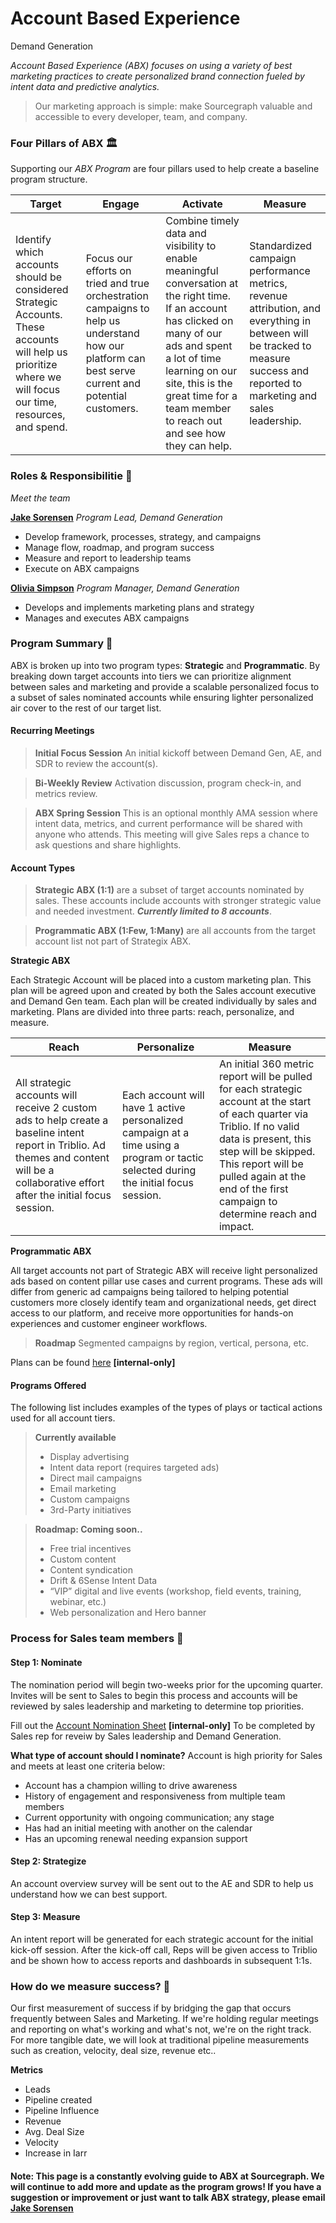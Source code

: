 # Account Based Experience

Demand Generation

_Account Based Experience (ABX) focuses on using a variety of best marketing practices to create personalized brand connection fueled by intent data and predictive analytics._

> Our marketing approach is simple: make Sourcegraph valuable and accessible to every developer, team, and company.

### Four Pillars of ABX 🏛

Supporting our _ABX Program_ are four pillars used to help create a baseline program structure.

| Target                                                                                                                                                      | Engage                                                                                                                                             | Activate                                                                                                                                                                                                                                                            | Measure                                                                                                                                                                      |
| ----------------------------------------------------------------------------------------------------------------------------------------------------------- | -------------------------------------------------------------------------------------------------------------------------------------------------- | ------------------------------------------------------------------------------------------------------------------------------------------------------------------------------------------------------------------------------------------------------------------- | ---------------------------------------------------------------------------------------------------------------------------------------------------------------------------- |
| Identify which accounts should be considered Strategic Accounts. These accounts will help us prioritize where we will focus our time, resources, and spend. | Focus our efforts on tried and true orchestration campaigns to help us understand how our platform can best serve current and potential customers. | Combine timely data and visibility to enable meaningful conversation at the right time. If an account has clicked on many of our ads and spent a lot of time learning on our site, this is the great time for a team member to reach out and see how they can help. | Standardized campaign performance metrics, revenue attribution, and everything in between will be tracked to measure success and reported to marketing and sales leadership. |

### Roles & Responsibilitie 👥

_Meet the team_

[**Jake Sorensen**](../../../team/index.md#jake-sorensen) _Program Lead, Demand Generation_

- Develop framework, processes, strategy, and campaigns
- Manage flow, roadmap, and program success
- Measure and report to leadership teams
- Execute on ABX campaigns

[**Olivia Simpson**](../../../team/index.md#olivia-simpson) _Program Manager, Demand Generation_

- Develops and implements marketing plans and strategy
- Manages and executes ABX campaigns

### Program Summary 📢

ABX is broken up into two program types: **Strategic** and **Programmatic**. By breaking down target accounts into tiers we can prioritize alignment between sales and marketing and provide a scalable personalized focus to a subset of sales nominated accounts while ensuring lighter personalized air cover to the rest of our target list.

#### Recurring Meetings

> **Initial Focus Session** An initial kickoff between Demand Gen, AE, and SDR to review the account(s).

> **Bi-Weekly Review** Activation discussion, program check-in, and metrics review.

> **ABX Spring Session** This is an optional monthly AMA session where intent data, metrics, and current performance will be shared with anyone who attends. This meeting will give Sales reps a chance to ask questions and share highlights.

#### Account Types

> **Strategic ABX (1:1)** are a subset of target accounts nominated by sales. These accounts include accounts with stronger strategic value and needed investment. _**Currently limited to 8 accounts**_.

> **Programmatic ABX (1:Few, 1:Many)** are all accounts from the target account list not part of Strategix ABX.

**Strategic ABX**

Each Strategic Account will be placed into a custom marketing plan. This plan will be agreed upon and created by both the Sales account executive and Demand Gen team. Each plan will be created individually by sales and marketing. Plans are divided into three parts: reach, personalize, and measure.

| Reach                                                                                                                                                                                      | Personalize                                                                                                                          | Measure                                                                                                                                                                                                                                                                   |
| ------------------------------------------------------------------------------------------------------------------------------------------------------------------------------------------ | ------------------------------------------------------------------------------------------------------------------------------------ | ------------------------------------------------------------------------------------------------------------------------------------------------------------------------------------------------------------------------------------------------------------------------- |
| All strategic accounts will receive 2 custom ads to help create a baseline intent report in Triblio. Ad themes and content will be a collaborative effort after the initial focus session. | Each account will have 1 active personalized campaign at a time using a program or tactic selected during the initial focus session. | An initial 360 metric report will be pulled for each strategic account at the start of each quarter via Triblio. If no valid data is present, this step will be skipped. This report will be pulled again at the end of the first campaign to determine reach and impact. |

**Programmatic ABX**

All target accounts not part of Strategic ABX will receive light personalized ads based on content pillar use cases and current programs. These ads will differ from generic ad campaigns being tailored to helping potential customers more closely identify team and organizational needs, get direct access to our platform, and receive more opportunities for hands-on experiences and customer engineer workflows.

> **Roadmap**
> Segmented campaigns by region, vertical, persona, etc.

Plans can be found [here](https://docs.google.com/spreadsheets/d/1WCU_XXs0M4z9EZ4j4tcPmwYesAVqH8ooLWRG5j96KOY/edit?usp=sharing) **[internal-only]**

#### Programs Offered

The following list includes examples of the types of plays or tactical actions used for all account tiers.

> **Currently available**
>
> - Display advertising
> - Intent data report (requires targeted ads)
> - Direct mail campaigns
> - Email marketing
> - Custom campaigns
> - 3rd-Party initiatives

> **Roadmap: Coming soon..**
>
> - Free trial incentives
> - Custom content
> - Content syndication
> - Drift & 6Sense Intent Data
> - “VIP” digital and live events (workshop, field events, training, webinar, etc.)
> - Web personalization and Hero banner

### Process for Sales team members 🚀

#### Step 1: Nominate

The nomination period will begin two-weeks prior for the upcoming quarter. Invites will be sent to Sales to begin this process and accounts will be reviewed by sales leadership and marketing to determine top priorities.

Fill out the [Account Nomination Sheet](https://docs.google.com/spreadsheets/d/1WCU_XXs0M4z9EZ4j4tcPmwYesAVqH8ooLWRG5j96KOY/edit?usp=sharing) **[internal-only]**
To be completed by Sales rep for reveiw by Sales leadership and Demand Generation.

**What type of account should I nominate?**
Account is high priority for Sales and meets at least one criteria below:

- Account has a champion willing to drive awareness
- History of engagement and responsiveness from multiple team members
- Current opportunity with ongoing communication; any stage
- Has had an initial meeting with another on the calendar
- Has an upcoming renewal needing expansion support

#### Step 2: Strategize

An account overview survey will be sent out to the AE and SDR to help us understand how we can best support.

#### Step 3: Measure

An intent report will be generated for each strategic account for the initial kick-off session. After the kick-off call, Reps will be given access to Triblio and be shown how to access reports and dashboards in subsequent 1:1s.

### How do we measure success? 📶

Our first measurement of success if by bridging the gap that occurs frequently between Sales and Marketing. If we're holding regular meetings and reporting on what's working and what's not, we're on the right track. For more tangible date, we will look at traditional pipeline measurements such as creation, velocity, deal size, revenue etc..

**Metrics**

- Leads
- Pipeline created
- Pipeline Influence
- Revenue
- Avg. Deal Size
- Velocity
- Increase in Iarr

#### Note: This page is a constantly evolving guide to ABX at Sourcegraph. We will continue to add more and update as the program grows! If you have a suggestion or improvement or just want to talk ABX strategy, please email [Jake Sorensen](mailto:jake@sourcegraph.com)
